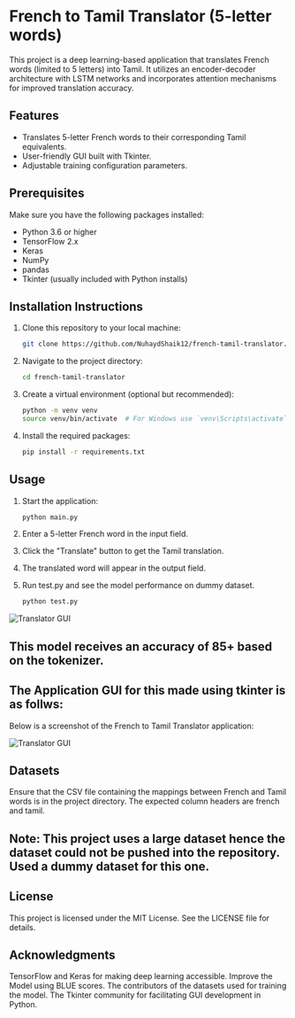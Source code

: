 # French to Tamil Translator (5-letter words)

This project is a deep learning-based application that translates French words (limited to 5 letters) into Tamil. It utilizes an encoder-decoder architecture with LSTM networks and incorporates attention mechanisms for improved translation accuracy.

## Features
- Translates 5-letter French words to their corresponding Tamil equivalents.
- User-friendly GUI built with Tkinter.
- Adjustable training configuration parameters.

## Prerequisites

Make sure you have the following packages installed:

- Python 3.6 or higher
- TensorFlow 2.x
- Keras
- NumPy
- pandas
- Tkinter (usually included with Python installs)

## Installation Instructions

1. Clone this repository to your local machine:
   ```bash
   git clone https://github.com/NuhaydShaik12/french-tamil-translator.git

2. Navigate to the project directory:

   ```bash
   cd french-tamil-translator

3. Create a virtual environment (optional but recommended):

   ```bash
   python -m venv venv
   source venv/bin/activate  # For Windows use `venv\Scripts\activate`

4. Install the required packages:

   ```bash
   pip install -r requirements.txt

## Usage

1. Start the application:

   ```bash
   python main.py

2. Enter a 5-letter French word in the input field.

3. Click the "Translate" button to get the Tamil translation.

4. The translated word will appear in the output field.

5. Run test.py and see the model performance on dummy dataset.

   ```bash
   python test.py

![Translator GUI](training_metrics.png)

## This model receives an accuracy of 85+ based on the tokenizer.

## The Application GUI for this made using tkinter is as follws:

Below is a screenshot of the French to Tamil Translator application:

![Translator GUI](translation_gui.png)



## Datasets

Ensure that the CSV file containing the mappings between French and Tamil words is in the project directory. The expected column headers are french and tamil.
## Note: This project uses a large dataset hence the dataset could not be pushed into the repository. Used a dummy dataset for this one.

## License

This project is licensed under the MIT License. See the LICENSE file for details.

## Acknowledgments
TensorFlow and Keras for making deep learning accessible.
Improve the Model using BLUE scores.
The contributors of the datasets used for training the model.
The Tkinter community for facilitating GUI development in Python.
